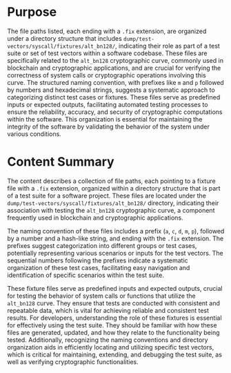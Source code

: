 # Purpose
The file paths listed, each ending with a `.fix` extension, are organized under a directory structure that includes `dump/test-vectors/syscall/fixtures/alt_bn128/`, indicating their role as part of a test suite or set of test vectors within a software codebase. These files are specifically related to the `alt_bn128` cryptographic curve, commonly used in blockchain and cryptographic applications, and are crucial for verifying the correctness of system calls or cryptographic operations involving this curve. The structured naming convention, with prefixes like `m` and `p` followed by numbers and hexadecimal strings, suggests a systematic approach to categorizing distinct test cases or fixtures. These files serve as predefined inputs or expected outputs, facilitating automated testing processes to ensure the reliability, accuracy, and security of cryptographic computations within the software. This organization is essential for maintaining the integrity of the software by validating the behavior of the system under various conditions.
# Content Summary
The content describes a collection of file paths, each pointing to a fixture file with a `.fix` extension, organized within a directory structure that is part of a test suite for a software project. These files are located under the `dump/test-vectors/syscall/fixtures/alt_bn128/` directory, indicating their association with testing the `alt_bn128` cryptographic curve, a component frequently used in blockchain and cryptographic applications.

The naming convention of these files includes a prefix (`a`, `c`, `d`, `m`, `p`), followed by a number and a hash-like string, and ending with the `.fix` extension. The prefixes suggest categorization into different groups or test cases, potentially representing various scenarios or inputs for the test vectors. The sequential numbers following the prefixes indicate a systematic organization of these test cases, facilitating easy navigation and identification of specific scenarios within the test suite.

These fixture files serve as predefined inputs and expected outputs, crucial for testing the behavior of system calls or functions that utilize the `alt_bn128` curve. They ensure that tests are conducted with consistent and repeatable data, which is vital for achieving reliable and consistent test results. For developers, understanding the role of these fixtures is essential for effectively using the test suite. They should be familiar with how these files are generated, updated, and how they relate to the functionality being tested. Additionally, recognizing the naming conventions and directory organization aids in efficiently locating and utilizing specific test vectors, which is critical for maintaining, extending, and debugging the test suite, as well as verifying cryptographic functionalities.
